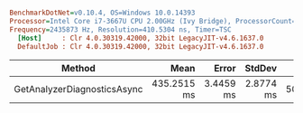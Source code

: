 ``` ini

BenchmarkDotNet=v0.10.4, OS=Windows 10.0.14393
Processor=Intel Core i7-3667U CPU 2.00GHz (Ivy Bridge), ProcessorCount=4
Frequency=2435873 Hz, Resolution=410.5304 ns, Timer=TSC
  [Host]     : Clr 4.0.30319.42000, 32bit LegacyJIT-v4.6.1637.0
  DefaultJob : Clr 4.0.30319.42000, 32bit LegacyJIT-v4.6.1637.0


```
 |                      Method |        Mean |     Error |    StdDev |     Gen 0 |    Gen 1 | Allocated |
 |---------------------------- |------------:|----------:|----------:|----------:|---------:|----------:|
 | GetAnalyzerDiagnosticsAsync | 435.2515 ms | 3.4459 ms | 2.8774 ms | 5087.5000 | 829.1667 |   0.03 GB |
